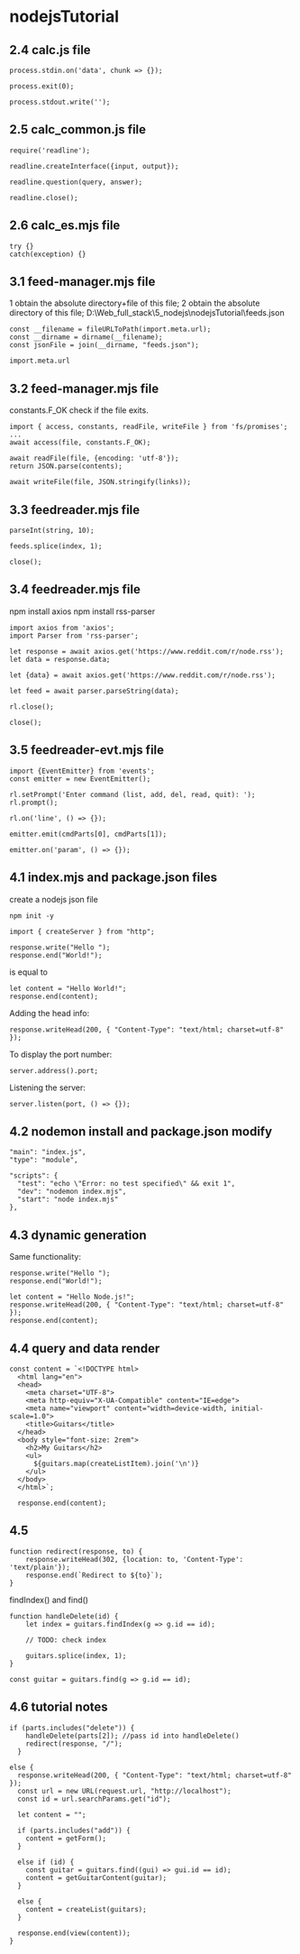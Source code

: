 # nodejsTutorial

## 2.4 calc.js file

```
process.stdin.on('data', chunk => {});
```

```
process.exit(0);
```

```
process.stdout.write('');
```

## 2.5 calc_common.js file

```
require('readline');
```

```
readline.createInterface({input, output});
```

```
readline.question(query, answer);
```

```
readline.close();
```

## 2.6 calc_es.mjs file

```
try {}
catch(exception) {}
```

## 3.1 feed-manager.mjs file

1 obtain the absolute directory+file of this file;
2 obtain the absolute directory of this file;
D:\Web_full_stack\5_nodejs\nodejsTutorial\feeds.json

```
const __filename = fileURLToPath(import.meta.url);
const __dirname = dirname(__filename);
const jsonFile = join(__dirname, "feeds.json");
```

```
import.meta.url
```

## 3.2 feed-manager.mjs file

constants.F_OK check if the file exits.

```
import { access, constants, readFile, writeFile } from 'fs/promises';
...
await access(file, constants.F_OK);
```

```
await readFile(file, {encoding: 'utf-8'});
return JSON.parse(contents);
```

```
await writeFile(file, JSON.stringify(links));
```

## 3.3 feedreader.mjs file

```
parseInt(string, 10);
```

```
feeds.splice(index, 1);
```

```
close();
```

## 3.4 feedreader.mjs file

npm install axios
npm install rss-parser

```
import axios from 'axios';
import Parser from 'rss-parser';
```

```
let response = await axios.get('https://www.reddit.com/r/node.rss');
let data = response.data;

let {data} = await axios.get('https://www.reddit.com/r/node.rss');
```

```
let feed = await parser.parseString(data);
```

```
rl.close();

close();
```

## 3.5 feedreader-evt.mjs file

```
import {EventEmitter} from 'events';
const emitter = new EventEmitter();
```

```
rl.setPrompt('Enter command (list, add, del, read, quit): ');
rl.prompt();
```

```
rl.on('line', () => {});
```

```
emitter.emit(cmdParts[0], cmdParts[1]);
```

```
emitter.on('param', () => {});
```

## 4.1 index.mjs and package.json files

create a nodejs json file

```
npm init -y
```

```
import { createServer } from "http";
```

```
response.write("Hello ");
response.end("World!");
```

is equal to

```
let content = "Hello World!";
response.end(content);
```

Adding the head info:

```
response.writeHead(200, { "Content-Type": "text/html; charset=utf-8" });
```

To display the port number:

```
server.address().port;
```

Listening the server:

```
server.listen(port, () => {});
```

## 4.2 nodemon install and package.json modify

```
"main": "index.js",
"type": "module",
```

```
"scripts": {
  "test": "echo \"Error: no test specified\" && exit 1",
  "dev": "nodemon index.mjs",
  "start": "node index.mjs"
},
```

## 4.3 dynamic generation

Same functionality:

```
response.write("Hello ");
response.end("World!");
```

```
let content = "Hello Node.js!";
response.writeHead(200, { "Content-Type": "text/html; charset=utf-8" });
response.end(content);
```

## 4.4 query and data render

```
const content = `<!DOCTYPE html>
  <html lang="en">
  <head>
    <meta charset="UTF-8">
    <meta http-equiv="X-UA-Compatible" content="IE=edge">
    <meta name="viewport" content="width=device-width, initial-scale=1.0">
    <title>Guitars</title>
  </head>
  <body style="font-size: 2rem">
    <h2>My Guitars</h2>
    <ul>
      ${guitars.map(createListItem).join('\n')}
    </ul>
  </body>
  </html>`;

  response.end(content);
```

## 4.5

```
function redirect(response, to) {
    response.writeHead(302, {location: to, 'Content-Type': 'text/plain'});
    response.end(`Redirect to ${to}`);
}
```

findIndex() and find()

```
function handleDelete(id) {
    let index = guitars.findIndex(g => g.id == id);

    // TODO: check index

    guitars.splice(index, 1);
}
```

```
const guitar = guitars.find(g => g.id == id);
```

## 4.6 tutorial notes

```
if (parts.includes("delete")) {
    handleDelete(parts[2]); //pass id into handleDelete()
    redirect(response, "/");
  }

else {
  response.writeHead(200, { "Content-Type": "text/html; charset=utf-8" });
  const url = new URL(request.url, "http://localhost");
  const id = url.searchParams.get("id");

  let content = "";

  if (parts.includes("add")) {
    content = getForm();
  }

  else if (id) {
    const guitar = guitars.find((gui) => gui.id == id);
    content = getGuitarContent(guitar);
  }

  else {
    content = createList(guitars);
  }

  response.end(view(content));
}
```
